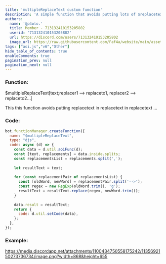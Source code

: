 ```yaml
---
title: 'multipleReplaceText custom function'
description: 'A simple function that avoids putting lots of $replacetext in $replacetext to change several words in the same text'
authors:
  name: '@p4olo.'
  title: Member - 713132410153205802
  userid: '713132410153205802'
  url: https://discord.com/users/713132410153205802
  image_url: https://raw.githubusercontent.com/Faf4a/website/main/assets/images/avatars/713132410153205802.png
tags: ["aoi.js","v6","Other"]
hide_table_of_contents: true
enableComments: true
pagination_prev: null
pagination_next: null
---
```

    
### Function:
$multipleReplaceText[text;replacer1 --> replaceto1, replacer2 --> replaceto2...]

This this function avoids putting replacetext in replacetext in replacetext ...

### Code:
```js
bot.functionManager.createFunction({
  name: "$multipleReplaceText",
  type: "djs",
  code: async (d) => {
    const data = d.util.aoiFunc(d);
    const [text, replacements] = data.inside.splits;
    const replacementsList = replacements.split(',');
  
    let resultText = text;
  
    for (const replacementPair of replacementsList) {
      const [oldWord, newWord] = replacementPair.split('-->');
      const regex = new RegExp(oldWord.trim(), 'g');
      resultText = resultText.replace(regex, newWord.trim());
    }
  
    data.result = resultText;
    return {
      code: d.util.setCode(data),
    };
  },
});
```

### Example:
https://media.discordapp.net/attachments/1100434750558175242/1135692150273736734/image.png?width=868&height=655
